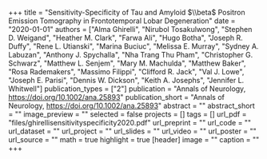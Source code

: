 +++
title = "Sensitivity-Specificity of Tau and Amyloid $\\beta$ Positron Emission Tomography in Frontotemporal Lobar Degeneration"
date = "2020-01-01"
authors = ["Alma Ghirelli", "Nirubol Tosakulwong", "Stephen D. Weigand", "Heather M. Clark", "Farwa Ali", "Hugo Botha", "Joseph R. Duffy", "Rene L. Utianski", "Marina Buciuc", "Melissa E. Murray", "Sydney A. Labuzan", "Anthony J. Spychalla", "Nha Trang Thu Pham", "Christopher G. Schwarz", "Matthew L. Senjem", "Mary M. Machulda", "Matthew Baker", "Rosa Rademakers", "Massimo Filippi", "Clifford R. Jack", "Val J. Lowe", "Joseph E. Parisi", "Dennis W. Dickson", "Keith A. Josephs", "Jennifer L. Whitwell"]
publication_types = ["2"]
publication = "Annals of Neurology, https://doi.org/10.1002/ana.25893"
publication_short = "Annals of Neurology, https://doi.org/10.1002/ana.25893"
abstract = ""
abstract_short = ""
image_preview = ""
selected = false
projects = []
tags = []
url_pdf = "files/ghirellisensitivityspecificity2020.pdf"
url_preprint = ""
url_code = ""
url_dataset = ""
url_project = ""
url_slides = ""
url_video = ""
url_poster = ""
url_source = ""
math = true
highlight = true
[header]
image = ""
caption = ""
+++

